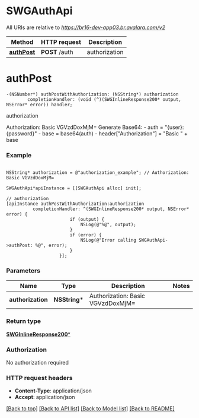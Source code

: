 # SWGAuthApi

All URIs are relative to *https://br16-dev-app03.br.avalara.com/v2*

Method | HTTP request | Description
------------- | ------------- | -------------
[**authPost**](SWGAuthApi.md#authpost) | **POST** /auth | authorization


# **authPost**
```objc
-(NSNumber*) authPostWithAuthorization: (NSString*) authorization
        completionHandler: (void (^)(SWGInlineResponse200* output, NSError* error)) handler;
```

authorization

Authorization: Basic VGVzdDoxMjM=  Generate Base64:  - auth = \"{user}:{password}\"  - base = base64(auth)  - header[\"Authorization\"] = \"Basic \" + base 

### Example 
```objc

NSString* authorization = @"authorization_example"; // Authorization: Basic VGVzdDoxMjM= 

SWGAuthApi*apiInstance = [[SWGAuthApi alloc] init];

// authorization
[apiInstance authPostWithAuthorization:authorization
          completionHandler: ^(SWGInlineResponse200* output, NSError* error) {
                        if (output) {
                            NSLog(@"%@", output);
                        }
                        if (error) {
                            NSLog(@"Error calling SWGAuthApi->authPost: %@", error);
                        }
                    }];
```

### Parameters

Name | Type | Description  | Notes
------------- | ------------- | ------------- | -------------
 **authorization** | **NSString***| Authorization: Basic VGVzdDoxMjM&#x3D;  | 

### Return type

[**SWGInlineResponse200***](SWGInlineResponse200.md)

### Authorization

No authorization required

### HTTP request headers

 - **Content-Type**: application/json
 - **Accept**: application/json

[[Back to top]](#) [[Back to API list]](../README.md#documentation-for-api-endpoints) [[Back to Model list]](../README.md#documentation-for-models) [[Back to README]](../README.md)

